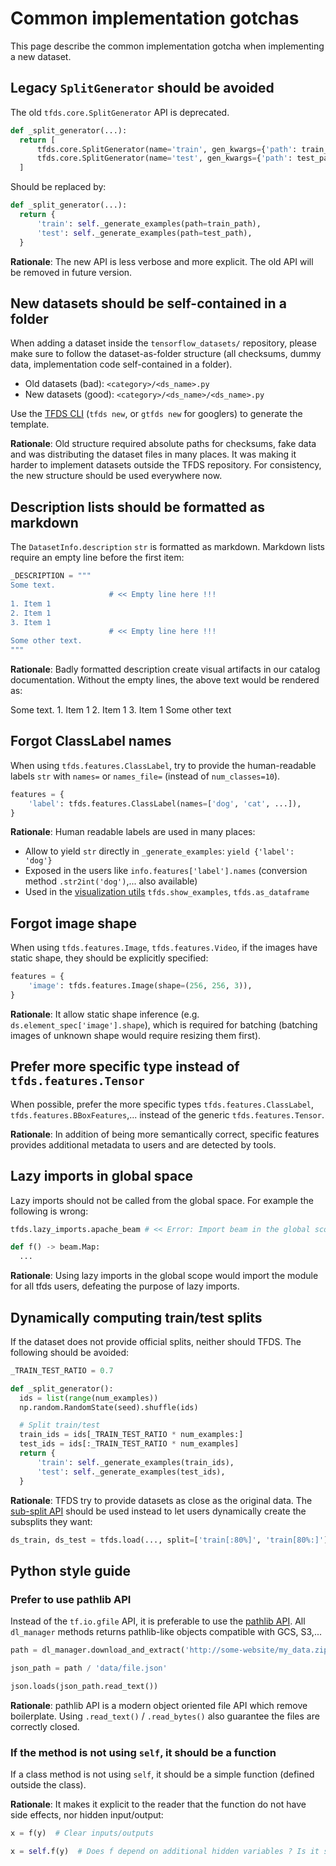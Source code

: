 # Common implementation gotchas

This page describe the common implementation gotcha when implementing a new
dataset.

## Legacy `SplitGenerator` should be avoided

The old `tfds.core.SplitGenerator` API is deprecated.

```python
def _split_generator(...):
  return [
      tfds.core.SplitGenerator(name='train', gen_kwargs={'path': train_path}),
      tfds.core.SplitGenerator(name='test', gen_kwargs={'path': test_path}),
  ]
```

Should be replaced by:

```python
def _split_generator(...):
  return {
      'train': self._generate_examples(path=train_path),
      'test': self._generate_examples(path=test_path),
  }
```

**Rationale**: The new API is less verbose and more explicit. The old API will
be removed in future version.

## New datasets should be self-contained in a folder

When adding a dataset inside the `tensorflow_datasets/` repository, please make
sure to follow the dataset-as-folder structure (all checksums, dummy data,
implementation code self-contained in a folder).

*   Old datasets (bad): `<category>/<ds_name>.py`
*   New datasets (good): `<category>/<ds_name>/<ds_name>.py`

Use the
[TFDS CLI](https://www.tensorflow.org/datasets/cli#tfds_new_implementing_a_new_dataset)
(`tfds new`, or `gtfds new` for googlers) to generate the template.

**Rationale**: Old structure required absolute paths for checksums, fake data
and was distributing the dataset files in many places. It was making it harder
to implement datasets outside the TFDS repository. For consistency, the new
structure should be used everywhere now.

## Description lists should be formatted as markdown

The `DatasetInfo.description` `str` is formatted as markdown. Markdown lists
require an empty line before the first item:

```python
_DESCRIPTION = """
Some text.
                      # << Empty line here !!!
1. Item 1
2. Item 1
3. Item 1
                      # << Empty line here !!!
Some other text.
"""
```

**Rationale**: Badly formatted description create visual artifacts in our
catalog documentation. Without the empty lines, the above text would be rendered
as:

Some text. 1. Item 1 2. Item 1 3. Item 1 Some other text

## Forgot ClassLabel names

When using `tfds.features.ClassLabel`, try to provide the human-readable labels
`str` with `names=` or `names_file=` (instead of `num_classes=10`).

```python
features = {
    'label': tfds.features.ClassLabel(names=['dog', 'cat', ...]),
}
```

**Rationale**: Human readable labels are used in many places:

*   Allow to yield `str` directly in `_generate_examples`: `yield {'label':
    'dog'}`
*   Exposed in the users like `info.features['label'].names` (conversion method
    `.str2int('dog')`,... also available)
*   Used in the
    [visualization utils](https://www.tensorflow.org/datasets/overview#tfdsas_dataframe)
    `tfds.show_examples`, `tfds.as_dataframe`

## Forgot image shape

When using `tfds.features.Image`, `tfds.features.Video`, if the images have
static shape, they should be explicitly specified:

```python
features = {
    'image': tfds.features.Image(shape=(256, 256, 3)),
}
```

**Rationale**: It allow static shape inference (e.g.
`ds.element_spec['image'].shape`), which is required for batching (batching
images of unknown shape would require resizing them first).

## Prefer more specific type instead of `tfds.features.Tensor`

When possible, prefer the more specific types `tfds.features.ClassLabel`,
`tfds.features.BBoxFeatures`,... instead of the generic `tfds.features.Tensor`.

**Rationale**: In addition of being more semantically correct, specific features
provides additional metadata to users and are detected by tools.

## Lazy imports in global space

Lazy imports should not be called from the global space. For example the
following is wrong:

```python
tfds.lazy_imports.apache_beam # << Error: Import beam in the global scope

def f() -> beam.Map:
  ...
```

**Rationale**: Using lazy imports in the global scope would import the module
for all tfds users, defeating the purpose of lazy imports.

## Dynamically computing train/test splits

If the dataset does not provide official splits, neither should TFDS. The
following should be avoided:

```python
_TRAIN_TEST_RATIO = 0.7

def _split_generator():
  ids = list(range(num_examples))
  np.random.RandomState(seed).shuffle(ids)

  # Split train/test
  train_ids = ids[_TRAIN_TEST_RATIO * num_examples:]
  test_ids = ids[:_TRAIN_TEST_RATIO * num_examples]
  return {
      'train': self._generate_examples(train_ids),
      'test': self._generate_examples(test_ids),
  }
```

**Rationale**: TFDS try to provide datasets as close as the original data. The
[sub-split API](https://www.tensorflow.org/datasets/splits) should be used
instead to let users dynamically create the subsplits they want:

```python
ds_train, ds_test = tfds.load(..., split=['train[:80%]', 'train[80%:]'])
```

## Python style guide

### Prefer to use pathlib API

Instead of the `tf.io.gfile` API, it is preferable to use the
[pathlib API](https://docs.python.org/3/library/pathlib.html). All `dl_manager`
methods returns pathlib-like objects compatible with GCS, S3,...

```python
path = dl_manager.download_and_extract('http://some-website/my_data.zip')

json_path = path / 'data/file.json'

json.loads(json_path.read_text())
```

**Rationale**: pathlib API is a modern object oriented file API which remove
boilerplate. Using `.read_text()` / `.read_bytes()` also guarantee the files are
correctly closed.

### If the method is not using `self`, it should be a function

If a class method is not using `self`, it should be a simple function (defined
outside the class).

**Rationale**: It makes it explicit to the reader that the function do not have
side effects, nor hidden input/output:

```python
x = f(y)  # Clear inputs/outputs

x = self.f(y)  # Does f depend on additional hidden variables ? Is it stateful ?
```
